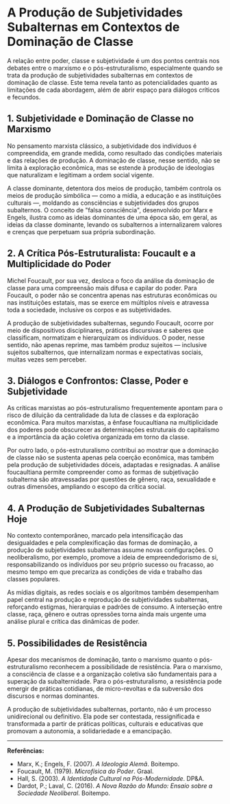 
# A Produção de Subjetividades Subalternas em Contextos de Dominação de Classe

A relação entre poder, classe e subjetividade é um dos pontos centrais nos debates entre o marxismo e o pós-estruturalismo, especialmente quando se trata da produção de subjetividades subalternas em contextos de dominação de classe. Este tema revela tanto as potencialidades quanto as limitações de cada abordagem, além de abrir espaço para diálogos críticos e fecundos.

## 1. Subjetividade e Dominação de Classe no Marxismo

No pensamento marxista clássico, a subjetividade dos indivíduos é compreendida, em grande medida, como resultado das condições materiais e das relações de produção. A dominação de classe, nesse sentido, não se limita à exploração econômica, mas se estende à produção de ideologias que naturalizam e legitimam a ordem social vigente. 

A classe dominante, detentora dos meios de produção, também controla os meios de produção simbólica — como a mídia, a educação e as instituições culturais —, moldando as consciências e subjetividades dos grupos subalternos. O conceito de "falsa consciência", desenvolvido por Marx e Engels, ilustra como as ideias dominantes de uma época são, em geral, as ideias da classe dominante, levando os subalternos a internalizarem valores e crenças que perpetuam sua própria subordinação.

## 2. A Crítica Pós-Estruturalista: Foucault e a Multiplicidade do Poder

Michel Foucault, por sua vez, desloca o foco da análise da dominação de classe para uma compreensão mais difusa e capilar do poder. Para Foucault, o poder não se concentra apenas nas estruturas econômicas ou nas instituições estatais, mas se exerce em múltiplos níveis e atravessa toda a sociedade, inclusive os corpos e as subjetividades.

A produção de subjetividades subalternas, segundo Foucault, ocorre por meio de dispositivos disciplinares, práticas discursivas e saberes que classificam, normatizam e hierarquizam os indivíduos. O poder, nesse sentido, não apenas reprime, mas também produz sujeitos — inclusive sujeitos subalternos, que internalizam normas e expectativas sociais, muitas vezes sem perceber.

## 3. Diálogos e Confrontos: Classe, Poder e Subjetividade

As críticas marxistas ao pós-estruturalismo frequentemente apontam para o risco de diluição da centralidade da luta de classes e da exploração econômica. Para muitos marxistas, a ênfase foucaultiana na multiplicidade dos poderes pode obscurecer as determinações estruturais do capitalismo e a importância da ação coletiva organizada em torno da classe.

Por outro lado, o pós-estruturalismo contribui ao mostrar que a dominação de classe não se sustenta apenas pela coerção econômica, mas também pela produção de subjetividades dóceis, adaptadas e resignadas. A análise foucaultiana permite compreender como as formas de subjetivação subalterna são atravessadas por questões de gênero, raça, sexualidade e outras dimensões, ampliando o escopo da crítica social.

## 4. A Produção de Subjetividades Subalternas Hoje

No contexto contemporâneo, marcado pela intensificação das desigualdades e pela complexificação das formas de dominação, a produção de subjetividades subalternas assume novas configurações. O neoliberalismo, por exemplo, promove a ideia de empreendedorismo de si, responsabilizando os indivíduos por seu próprio sucesso ou fracasso, ao mesmo tempo em que precariza as condições de vida e trabalho das classes populares.

As mídias digitais, as redes sociais e os algoritmos também desempenham papel central na produção e reprodução de subjetividades subalternas, reforçando estigmas, hierarquias e padrões de consumo. A interseção entre classe, raça, gênero e outras opressões torna ainda mais urgente uma análise plural e crítica das dinâmicas de poder.

## 5. Possibilidades de Resistência

Apesar dos mecanismos de dominação, tanto o marxismo quanto o pós-estruturalismo reconhecem a possibilidade de resistência. Para o marxismo, a consciência de classe e a organização coletiva são fundamentais para a superação da subalternidade. Para o pós-estruturalismo, a resistência pode emergir de práticas cotidianas, de micro-revoltas e da subversão dos discursos e normas dominantes.

A produção de subjetividades subalternas, portanto, não é um processo unidirecional ou definitivo. Ela pode ser contestada, ressignificada e transformada a partir de práticas políticas, culturais e educativas que promovam a autonomia, a solidariedade e a emancipação.

---

**Referências:**

- Marx, K.; Engels, F. (2007). *A Ideologia Alemã*. Boitempo.
- Foucault, M. (1979). *Microfísica do Poder*. Graal.
- Hall, S. (2003). *A Identidade Cultural na Pós-Modernidade*. DP&A.
- Dardot, P.; Laval, C. (2016). *A Nova Razão do Mundo: Ensaio sobre a Sociedade Neoliberal*. Boitempo.

```
